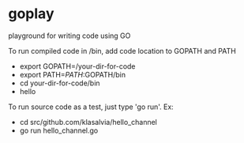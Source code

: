 goplay
======

playground for writing code using GO

To run compiled code in /bin, add code location to GOPATH and PATH
- export GOPATH=/your-dir-for-code
- export PATH=$PATH:$GOPATH/bin
- cd your-dir-for-code/bin
- hello

To run source code as a test, just type 'go run'. Ex:
- cd src/github.com/klasalvia/hello_channel
- go run hello_channel.go
